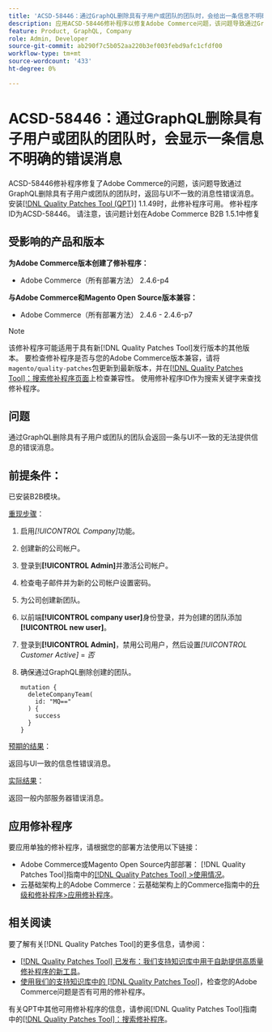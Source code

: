 ```yaml
---
title: 'ACSD-58446：通过GraphQL删除具有子用户或团队的团队时，会给出一条信息不明确的错误消息'
description: 应用ACSD-58446修补程序以修复Adobe Commerce问题，该问题导致通过GraphQL删除具有子用户或团队的团队时，返回与UI不一致的消息性错误消息。
feature: Product, GraphQL, Company
role: Admin, Developer
source-git-commit: ab290f7c5b052aa220b3ef003febd9afc1cfdf00
workflow-type: tm+mt
source-wordcount: '433'
ht-degree: 0%

---
```


# ACSD-58446：通过GraphQL删除具有子用户或团队的团队时，会显示一条信息不明确的错误消息

ACSD-58446修补程序修复了Adobe Commerce的问题，该问题导致通过GraphQL删除具有子用户或团队的团队时，返回与UI不一致的消息性错误消息。 安装[[!DNL Quality Patches Tool (QPT)]](/help/announcements/adobe-commerce-announcements/magento-quality-patches-released-new-tool-to-self-serve-quality-patches.md) 1.1.49时，此修补程序可用。 修补程序ID为ACSD-58446。 请注意，该问题计划在Adobe Commerce B2B 1.5.1中修复

## 受影响的产品和版本

**为Adobe Commerce版本创建了修补程序：**

* Adobe Commerce（所有部署方法） 2.4.6-p4

**与Adobe Commerce和Magento Open Source版本兼容：**

* Adobe Commerce（所有部署方法） 2.4.6 - 2.4.6-p7

>[!NOTE]
>
>该修补程序可能适用于具有新[!DNL Quality Patches Tool]发行版本的其他版本。 要检查修补程序是否与您的Adobe Commerce版本兼容，请将`magento/quality-patches`包更新到最新版本，并在[[!DNL Quality Patches Tool]：搜索修补程序页面](https://experienceleague.adobe.com/tools/commerce-quality-patches/index.html)上检查兼容性。 使用修补程序ID作为搜索关键字来查找修补程序。

## 问题

通过GraphQL删除具有子用户或团队的团队会返回一条与UI不一致的无法提供信息的错误消息。

## 前提条件：

已安装B2B模块。

<u>重现步骤</u>：

1. 启用&#x200B;*[!UICONTROL Company]*&#x200B;功能。
1. 创建新的公司帐户。
1. 登录到&#x200B;**[!UICONTROL Admin]**&#x200B;并激活公司帐户。
1. 检查电子邮件并为新的公司帐户设置密码。
1. 为公司创建新团队。
1. 以前端&#x200B;**[!UICONTROL company user]**&#x200B;身份登录，并为创建的团队添加&#x200B;**[!UICONTROL new user]**。
1. 登录到&#x200B;**[!UICONTROL Admin]**，禁用公司用户，然后设置&#x200B;*[!UICONTROL Customer Active]* = *否*
1. 确保通过GraphQL删除创建的团队。

   ```
   mutation {
     deleteCompanyTeam(
       id: "MQ=="
     ) {
       success
     }
   }
   ```

<u>预期的结果</u>：

返回与UI一致的信息性错误消息。

<u>实际结果</u>：

返回一般内部服务器错误消息。

## 应用修补程序

要应用单独的修补程序，请根据您的部署方法使用以下链接：

* Adobe Commerce或Magento Open Source内部部署： [!DNL Quality Patches Tool]指南中的[[!DNL Quality Patches Tool] >使用情况](https://experienceleague.adobe.com/docs/commerce-operations/tools/quality-patches-tool/usage.html)。
* 云基础架构上的Adobe Commerce：云基础架构上的Commerce指南中的[升级和修补程序>应用修补程序](https://experienceleague.adobe.com/docs/commerce-cloud-service/user-guide/develop/upgrade/apply-patches.html)。

## 相关阅读

要了解有关[!DNL Quality Patches Tool]的更多信息，请参阅：

* [[!DNL Quality Patches Tool] 已发布：我们支持知识库中用于自助提供高质量修补程序的新工具](/help/announcements/adobe-commerce-announcements/magento-quality-patches-released-new-tool-to-self-serve-quality-patches.md)。
* [使用我们的支持知识库中的 [!DNL Quality Patches Tool]](/help/support-tools/patches-available-in-qpt-tool/check-patch-for-magento-issue-with-magento-quality-patches.md)，检查您的Adobe Commerce问题是否有可用的修补程序。

有关QPT中其他可用修补程序的信息，请参阅[!DNL Quality Patches Tool]指南中的[[!DNL Quality Patches Tool]：搜索修补程序](https://experienceleague.adobe.com/tools/commerce-quality-patches/index.html)。
